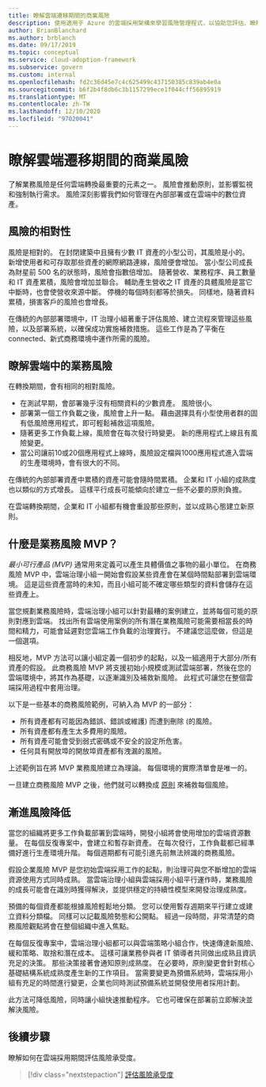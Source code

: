 ```yaml
---
title: 瞭解雲端遷移期間的商業風險
description: 使用適用于 Azure 的雲端採用架構來學習風險管理程式，以協助您評估、瞭解、平衡及補救遷移風險。
author: BrianBlanchard
ms.author: brblanch
ms.date: 09/17/2019
ms.topic: conceptual
ms.service: cloud-adoption-framework
ms.subservice: govern
ms.custom: internal
ms.openlocfilehash: fd2c36d45e7c4c625499c437150385c839ab4e0a
ms.sourcegitcommit: b6f2b4f8db6c3b1157299ece1f044cff56895919
ms.translationtype: MT
ms.contentlocale: zh-TW
ms.lasthandoff: 12/10/2020
ms.locfileid: "97020041"
---
```

# <a name="understand-business-risk-during-cloud-migration"></a>瞭解雲端遷移期間的商業風險

了解業務風險是任何雲端轉換最重要的元素之一。 風險會推動原則，並影響監視和強制執行需求。 風險深刻影響我們如何管理在內部部署或在雲端中的數位資產。

## <a name="relativity-of-risk"></a>風險的相對性

風險是相對的。 在封閉建築中且擁有少數 IT 資產的小型公司，其風險是小的。 新增使用者和可存取那些資產的網際網路連線，風險便會增加。 當小型公司成長為財星前 500 名的狀態時，風險會指數倍增加。 隨著營收、業務程序、員工數量和 IT 資產累積，風險會增加並聯合。 輔助產生營收之 IT 資產的具體風險是當它中斷時，也會使營收來源中斷。 停機的每個時刻都等於損失。 同樣地，隨著資料累積，損害客戶的風險也會增長。

在傳統的內部部署環境中，IT 治理小組著重于評估風險、建立流程來管理這些風險，以及部署系統，以確保成功實施補救措施。 這些工作是為了平衡在 connected、新式商務環境中運作所需的風險。

## <a name="understand-business-risks-in-the-cloud"></a>瞭解雲端中的業務風險

在轉換期間，會有相同的相對風險。

- 在測試早期，會部署幾乎沒有相關資料的少數資產。 風險很小。
- 部署第一個工作負載之後，風險會上升一點。 藉由選擇具有小型使用者群的固有低風險應用程式，即可輕鬆補救這項風險。
- 隨著更多工作負載上線，風險會在每次發行時變更。 新的應用程式上線且有風險變更。
- 當公司讓前10或20個應用程式上線時，風險設定檔與1000應用程式進入雲端的生產環境時，會有很大的不同。

在傳統的內部部署資產中累積的資產可能會隨時間累積。 企業和 IT 小組的成熟度也以類似的方式增長。 這樣平行成長可能傾向於建立一些不必要的原則負擔。

在雲端轉換期間，企業和 IT 小組都有機會重設那些原則，並以成熟心態建立新原則。

## <a name="what-is-a-business-risk-mvp"></a>什麼是業務風險 MVP？

*最小可行產品 (MVP)* 通常用來定義可以產生具體價值之事物的最小單位。 在商務風險 MVP 中，雲端治理小組一開始會假設某些資產會在某個時間點部署到雲端環境。 這是這些資產當時的未知，而且小組可能不確定哪些類型的資料會儲存在這些資產上。

當您規劃業務風險時，雲端治理小組可以針對最糟的案例建立，並將每個可能的原則對應到雲端。 找出所有雲端使用案例的所有潛在業務風險可能需要相當長的時間和精力，可能會延遲對您雲端工作負載的治理實行。 不建議您這麼做，但這是一個選項。

相反地，MVP 方法可以讓小組定義一個初步的起點，以及一組適用于大部分/所有資產的假設。 此商務風險 MVP 將支援初始小規模或測試雲端部署，然後在您的雲端環境中，將其作為基礎，以逐漸識別及補救新風險。 此程式可讓您在整個雲端採用過程中套用治理。

以下是一些基本的商務風險範例，可納入為 MVP 的一部分：

- 所有資產都有可能因為錯誤、錯誤或維護) 而遭到刪除 (的風險。
- 所有資產都有產生太多費用的風險。
- 所有資產可能會受到弱式密碼或不安全的設定所危害。
- 任何具有開放埠的開放埠資產都有洩漏的風險。

上述範例旨在將 MVP 業務風險建立為理論。 每個環境的實際清單會是唯一的。

一旦建立商務風險 MVP 之後，他們就可以轉換成 [原則](./index.md) 來補救每個風險。

## <a name="incremental-risk-mitigation"></a>漸進風險降低

當您的組織將更多工作負載部署到雲端時，開發小組將會使用增加的雲端資源數量。 在每個反復專案中，會建立和暫存新資產。 在每次發行，工作負載都已經準備好進行生產環境升階。 每個週期都有可能引進先前無法辨識的商務風險。

假設企業風險 MVP 是您初始雲端採用工作的起點，則治理可與您不斷增加的雲端資源使用方式同時成熟。 當雲端治理小組與雲端採用小組平行運作時，業務風險的成長可能會在識別時獲得解決，並提供穩定的持續性模型來開發治理成熟度。

預備的每個資產都能根據風險輕鬆地分類。 您可以使用暫存週期來平行建立或建立資料分類檔。 同樣可以記載風險勢態和公開點。 經過一段時間，非常清楚的商務風險觀點將會在整個組織中進入焦點。

在每個反復專案中，雲端治理小組都可以與雲端策略小組合作，快速傳達新風險、緩和策略、取捨和潛在成本。 這樣可讓業務參與者 IT 領導者共同做出成熟且資訊充足的決策。 那些決策接著會通知原則成熟度。 在必要時，原則變更會針對核心基礎結構系統成熟度產生新的工作項目。 當需要變更為預備系統時，雲端採用小組有充足的時間進行變更，企業也同時測試預備系統並開發使用者採用計劃。

此方法可降低風險，同時讓小組快速推動程序。 它也可確保在部署前立即解決並解決風險。

## <a name="next-steps"></a>後續步驟

瞭解如何在雲端採用期間評估風險承受度。

> [!div class="nextstepaction"]
> [評估風險承受度](./risk-tolerance.md)
